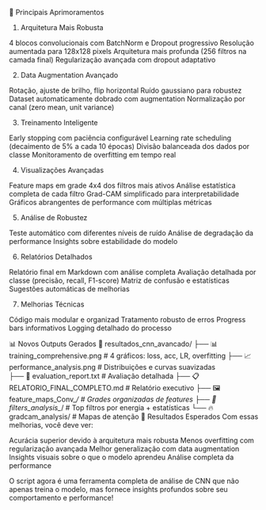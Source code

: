 🚀 Principais Aprimoramentos
1. Arquitetura Mais Robusta

4 blocos convolucionais com BatchNorm e Dropout progressivo
Resolução aumentada para 128x128 pixels
Arquitetura mais profunda (256 filtros na camada final)
Regularização avançada com dropout adaptativo

2. Data Augmentation Avançado

Rotação, ajuste de brilho, flip horizontal
Ruído gaussiano para robustez
Dataset automaticamente dobrado com augmentation
Normalização por canal (zero mean, unit variance)

3. Treinamento Inteligente

Early stopping com paciência configurável
Learning rate scheduling (decaimento de 5% a cada 10 épocas)
Divisão balanceada dos dados por classe
Monitoramento de overfitting em tempo real

4. Visualizações Avançadas

Feature maps em grade 4x4 dos filtros mais ativos
Análise estatística completa de cada filtro
Grad-CAM simplificado para interpretabilidade
Gráficos abrangentes de performance com múltiplas métricas

5. Análise de Robustez

Teste automático com diferentes níveis de ruído
Análise de degradação da performance
Insights sobre estabilidade do modelo

6. Relatórios Detalhados

Relatório final em Markdown com análise completa
Avaliação detalhada por classe (precisão, recall, F1-score)
Matriz de confusão e estatísticas
Sugestões automáticas de melhorias

7. Melhorias Técnicas

Código mais modular e organizad
Tratamento robusto de erros
Progress bars informativos
Logging detalhado do processo

📊 Novos Outputs Gerados
📁 resultados_cnn_avancado/
├── 📊 training_comprehensive.png    # 4 gráficos: loss, acc, LR, overfitting
├── 📈 performance_analysis.png      # Distribuições e curvas suavizadas  
├── 📝 evaluation_report.txt         # Avaliação detalhada
├── 📋 RELATORIO_FINAL_COMPLETO.md   # Relatório executivo
├── 🖼️  feature_maps_Conv_*/         # Grades organizadas de features
├── 🔧 filters_analysis_*/           # Top filtros por energia + estatísticas
└── 🔥 gradcam_analysis/             # Mapas de atenção
🎯 Resultados Esperados
Com essas melhorias, você deve ver:

Acurácia superior devido à arquitetura mais robusta
Menos overfitting com regularização avançada
Melhor generalização com data augmentation
Insights visuais sobre o que o modelo aprendeu
Análise completa da performance

O script agora é uma ferramenta completa de análise de CNN que não apenas treina o modelo, mas fornece insights profundos sobre seu comportamento e performance!